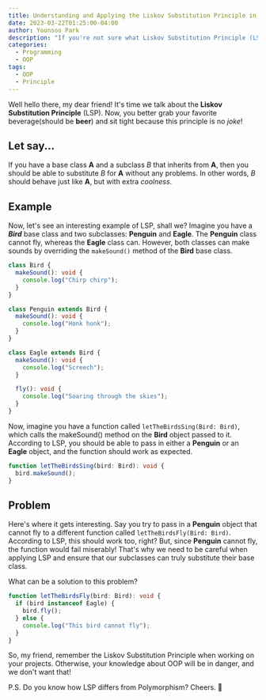 ```yaml
---
title: Understanding and Applying the Liskov Substitution Principle in Object-Oriented Programming
date: 2023-03-22T01:25:00-04:00
author: Yoonsoo Park
description: "If you're not sure what Liskov Substitution Principle (LSP) means, your object-oriented programming skills are in for a world of hurt!"
categories:
  - Programming
  - OOP
tags:
  - OOP
  - Principle
---
```


Well hello there, my dear friend! It's time we talk about the **Liskov Substitution Principle** (LSP).
Now, you better grab your favorite beverage(should be **beer**) and sit tight because this principle is no _*joke*_!

## Let say...

If you have a base class **A** and a subclass _B_ that inherits from **A**, then you should be able to substitute _B_ for **A** without any problems. In other words, _B_ should behave just like **A**, but with extra _coolness_.

## Example

Now, let's see an interesting example of LSP, shall we? Imagine you have a **_Bird_** base class and two subclasses: **Penguin** and **Eagle**. The **Penguin** class cannot fly, whereas the **Eagle** class can. However, both classes can make sounds by overriding the `makeSound()` method of the **Bird** base class.

```typescript
class Bird {
  makeSound(): void {
    console.log("Chirp chirp");
  }
}

class Penguin extends Bird {
  makeSound(): void {
    console.log("Honk honk");
  }
}

class Eagle extends Bird {
  makeSound(): void {
    console.log("Screech");
  }

  fly(): void {
    console.log("Soaring through the skies");
  }
}
```

Now, imagine you have a function called `letTheBirdsSing(Bird: Bird)`, which calls the makeSound() method on the **Bird** object passed to it. According to LSP, you should be able to pass in either a **Penguin** or an **Eagle** object, and the function should work as expected.

```typescript
function letTheBirdsSing(bird: Bird): void {
  bird.makeSound();
}
```

## Problem

Here's where it gets interesting.
Say you try to pass in a **Penguin** object that cannot fly to a different function called `letTheBirdsFly(Bird: Bird)`.
According to LSP, this should work too, right? But, since **Penguin** cannot fly, the function would fail miserably!
That's why we need to be careful when applying LSP and ensure that our subclasses can truly substitute their base class.

What can be a solution to this problem?

```typescript
function letTheBirdsFly(bird: Bird): void {
  if (bird instanceof Eagle) {
    bird.fly();
  } else {
    console.log("This bird cannot fly");
  }
}
```

So, my friend, remember the Liskov Substitution Principle when working on your projects.
Otherwise, your knowledge about OOP will be in danger, and we don't want that!

P.S. Do you know how LSP differs from Polymorphism? Cheers. 🍺
